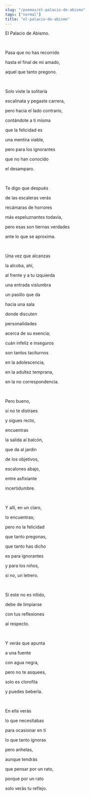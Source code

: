 ```yaml
---
slug: "/poemas/el-palacio-de-abismo"
tags: ["normal"]
title: "el-palacio-de-abismo"
---
```

El Palacio de Abismo.

&nbsp;

Pasa que no has recorrido

hasta el final de mi amado,

aquel que tanto pregono.

&nbsp;

Solo viste la solitaria

escalinata y pegaste carrera,

pero hacia el lado contrario,

contándote a ti misma

que la felicidad es

una mentira viable,

pero para los ignorantes

que no han conocido

el desamparo.

&nbsp;

Te digo que después

de las escaleras verás

recámaras de horrores

más espeluznantes todavía,

pero esas son tiernas verdades

ante lo que se aproxima.

&nbsp;

Una vez que alcanzas

la alcoba, ahí,

al frente y a tu izquierda

una entrada vislumbra

un pasillo que da

hacia una sala

donde discuten

personalidades

acerca de su esencia;

cuán infeliz e inseguros

son tantos taciturnos

en la adolescencia,

en la adultez temprana,

en la no correspondencia.

&nbsp;

Pero bueno,

si no te distraes

y sigues recto,

encuentras

la salida al balcón,

que da al jardín

de los objetivos,

escalones abajo,

entre asfixiante

incertidumbre.

&nbsp;

Y allí, en un claro,

lo encuentras;

pero no la felicidad

que tanto pregonas,

que tanto has dicho

es para ignorantes

y para los niños,

si no, un letrero.

&nbsp;

Si este no es nítido,

debe de limpiarse

con tus reflexiones

al respecto.

&nbsp;

Y verás que apunta

a una fuente

con agua negra,

pero no te asquees,

solo es clorofila

y puedes beberla.

&nbsp;

En ella verás

lo que necesitabas

para ocasionar en ti

lo que tanto ignoras

pero anhelas,

aunque tendrás

que pensar por un rato,

porque por un rato

solo verás tu reflejo.